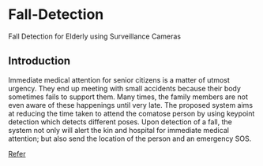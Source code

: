# Fall-Detection
Fall Detection for Elderly using Surveillance Cameras  



## Introduction 
Immediate medical attention for senior citizens is a matter of utmost urgency. They end up meeting with small accidents because their body sometimes fails to support them. Many times, the family members are not even aware of these happenings until very late. The proposed system aims at reducing the time taken to attend the comatose person by using keypoint detection which detects different poses. Upon detection of a  fall, the system not only will alert the kin and hospital for immediate medical attention; but also send the location of the person and an emergency SOS.


[Refer](http://www.jayeshg.com/medai/)
